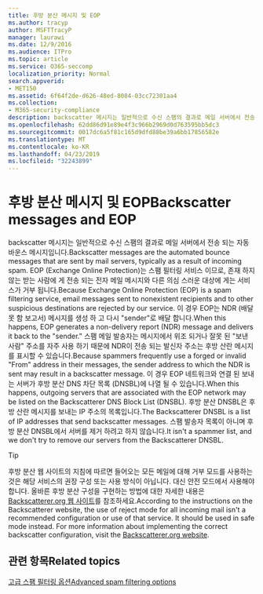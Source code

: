 ```yaml
---
title: 후방 분산 메시지 및 EOP
ms.author: tracyp
author: MSFTTracyP
manager: laurawi
ms.date: 12/9/2016
ms.audience: ITPro
ms.topic: article
ms.service: O365-seccomp
localization_priority: Normal
search.appverid:
- MET150
ms.assetid: 6f64f2de-d626-48ed-8084-03cc72301aa4
ms.collection:
- M365-security-compliance
description: backscatter 메시지는 일반적으로 수신 스팸의 결과로 메일 서버에서 전송 되는 자동 바운스 메시지입니다. 후방 분산 DNSBL은 후방 산란 메시지를 보내는 IP 주소의 목록입니다. 스팸 발송자 목록이 아니며 후방 분산 DNSBL에서 서버를 제거 하려고 하지 않습니다.
ms.openlocfilehash: 62dd86d91e89e4f3c966b2969d0d763595bb5dc3
ms.sourcegitcommit: 0017dc6a5f81c165d9dfd88be39a6bb17856582e
ms.translationtype: MT
ms.contentlocale: ko-KR
ms.lasthandoff: 04/23/2019
ms.locfileid: "32243899"
---
```

# <a name="backscatter-messages-and-eop"></a><span data-ttu-id="87b5d-105">후방 분산 메시지 및 EOP</span><span class="sxs-lookup"><span data-stu-id="87b5d-105">Backscatter messages and EOP</span></span>

<span data-ttu-id="87b5d-106">backscatter 메시지는 일반적으로 수신 스팸의 결과로 메일 서버에서 전송 되는 자동 바운스 메시지입니다.</span><span class="sxs-lookup"><span data-stu-id="87b5d-106">Backscatter messages are the automated bounce messages that are sent by mail servers, typically as a result of incoming spam.</span></span> <span data-ttu-id="87b5d-107">EOP (Exchange Online Protection)는 스팸 필터링 서비스 이므로, 존재 하지 않는 받는 사람에 게 전송 되는 전자 메일 메시지와 다른 의심 스러운 대상에 게는 서비스가 거부 됩니다.</span><span class="sxs-lookup"><span data-stu-id="87b5d-107">Because Exchange Online Protection (EOP) is a spam filtering service, email messages sent to nonexistent recipients and to other suspicious destinations are rejected by our service.</span></span> <span data-ttu-id="87b5d-108">이 경우 EOP는 NDR (배달 못 함 보고서) 메시지를 생성 하 고 다시 "sender"로 배달 합니다.</span><span class="sxs-lookup"><span data-stu-id="87b5d-108">When this happens, EOP generates a non-delivery report (NDR) message and delivers it back to the "sender."</span></span> <span data-ttu-id="87b5d-109">스팸 메일 발송자는 메시지에서 위조 되거나 잘못 된 "보낸 사람" 주소를 자주 사용 하기 때문에 NDR이 전송 되는 발신자 주소는 후방 산란 메시지를 표시할 수 있습니다.</span><span class="sxs-lookup"><span data-stu-id="87b5d-109">Because spammers frequently use a forged or invalid "From" address in their messages, the sender address to which the NDR is sent may result in a backscatter message.</span></span> <span data-ttu-id="87b5d-110">이 경우 EOP 네트워크와 연결 된 보내는 서버가 후방 분산 DNS 차단 목록 (DNSBL)에 나열 될 수 있습니다.</span><span class="sxs-lookup"><span data-stu-id="87b5d-110">When this happens, outgoing servers that are associated with the EOP network may be listed on the Backscatterer DNS Block List (DNSBL).</span></span> <span data-ttu-id="87b5d-111">후방 분산 DNSBL은 후방 산란 메시지를 보내는 IP 주소의 목록입니다.</span><span class="sxs-lookup"><span data-stu-id="87b5d-111">The Backscatterer DNSBL is a list of IP addresses that send backscatter messages.</span></span> <span data-ttu-id="87b5d-112">스팸 발송자 목록이 아니며 후방 분산 DNSBL에서 서버를 제거 하려고 하지 않습니다.</span><span class="sxs-lookup"><span data-stu-id="87b5d-112">It isn't a spammer list, and we don't try to remove our servers from the Backscatterer DNSBL.</span></span> 
  
> [!TIP]
> <span data-ttu-id="87b5d-p103">후방 분산 웹 사이트의 지침에 따르면 들어오는 모든 메일에 대해 거부 모드를 사용하는 것은 해당 서비스의 권장 구성 또는 사용 방식이 아닙니다. 대신 안전 모드에서 사용해야 합니다. 올바른 후방 분산 구성을 구현하는 방법에 대한 자세한 내용은 [Backscatterer.org 웹 사이트](http://www.backscatterer.org/?target=usage)를 참조하세요.</span><span class="sxs-lookup"><span data-stu-id="87b5d-p103">According to the instructions on the Backscatterer website, the use of reject mode for all incoming mail isn't a recommended configuration or use of that service. It should be used in safe mode instead. For more information about implementing the correct backscatter configuration, visit the [Backscatterer.org website](http://www.backscatterer.org/?target=usage).</span></span> 
  
## <a name="related-topics"></a><span data-ttu-id="87b5d-116">관련 항목</span><span class="sxs-lookup"><span data-stu-id="87b5d-116">Related topics</span></span>
  
[<span data-ttu-id="87b5d-117">고급 스팸 필터링 옵션</span><span class="sxs-lookup"><span data-stu-id="87b5d-117">Advanced spam filtering  options</span></span>](advanced-spam-filtering-asf-options.md)
  

